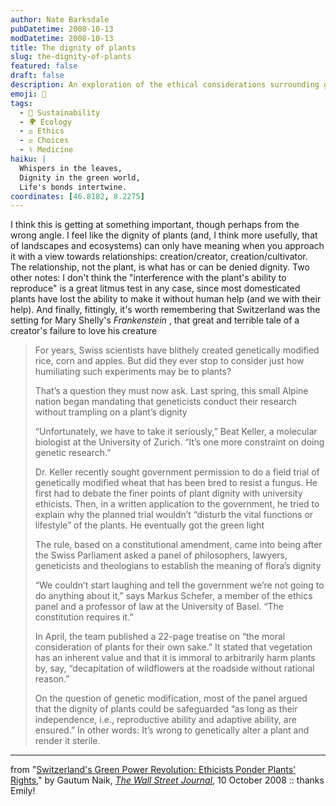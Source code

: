 ```yaml
---
author: Nate Barksdale
pubDatetime: 2008-10-13
modDatetime: 2008-10-13
title: The dignity of plants
slug: the-dignity-of-plants
featured: false
draft: false
description: An exploration of the ethical considerations surrounding genetic modification and the dignity of plants in Switzerland.
emoji: 🌱
tags:
  - 🌱 Sustainability
  - 🌍 Ecology
  - ⚖️ Ethics
  - ⚖️ Choices
  - ⚕️ Medicine
haiku: |
  Whispers in the leaves,  
  Dignity in the green world,  
  Life's bonds intertwine.
coordinates: [46.8182, 8.2275]
---
```


I think this is getting at something important, though perhaps from the wrong angle. I feel like the dignity of plants (and, I think more usefully, that of landscapes and ecosystems) can only have meaning when you approach it with a view towards relationships: creation/creator, creation/cultivator. The relationship, not the plant, is what has or can be denied dignity. Two other notes: I don't think the "interference with the plant's ability to reproduce" is a great litmus test in any case, since most domesticated plants have lost the ability to make it without human help (and we with their help). And finally, fittingly, it's worth remembering that Switzerland was the setting for Mary Shelly's _Frankenstein_ , that great and terrible tale of a creator's failure to love his creature

> For years, Swiss scientists have blithely created genetically modified rice, corn and apples. But did they ever stop to consider just how humiliating such experiments may be to plants?
>
> That’s a question they must now ask. Last spring, this small Alpine nation began mandating that geneticists conduct their research without trampling on a plant’s dignity
>
> “Unfortunately, we have to take it seriously,” Beat Keller, a molecular biologist at the University of Zurich. “It’s one more constraint on doing genetic research.”
>
> Dr. Keller recently sought government permission to do a field trial of genetically modified wheat that has been bred to resist a fungus. He first had to debate the finer points of plant dignity with university ethicists. Then, in a written application to the government, he tried to explain why the planned trial wouldn’t “disturb the vital functions or lifestyle” of the plants. He eventually got the green light
>
> The rule, based on a constitutional amendment, came into being after the Swiss Parliament asked a panel of philosophers, lawyers, geneticists and theologians to establish the meaning of flora’s dignity
>
> “We couldn’t start laughing and tell the government we’re not going to do anything about it,” says Markus Schefer, a member of the ethics panel and a professor of law at the University of Basel. “The constitution requires it.”
>
> In April, the team published a 22-page treatise on “the moral consideration of plants for their own sake.” It stated that vegetation has an inherent value and that it is immoral to arbitrarily harm plants by, say, “decapitation of wildflowers at the roadside without rational reason.”
>
> On the question of genetic modification, most of the panel argued that the dignity of plants could be safeguarded “as long as their independence, i.e., reproductive ability and adaptive ability, are ensured.” In other words: It’s wrong to genetically alter a plant and render it sterile.

---

from "[Switzerland's Green Power Revolution: Ethicists Ponder Plants' Rights](https://www.google.com/search?q=%22Switzerland%27s%20Green%20Power%20Revolution%3A%20Ethicists%20Ponder%20Plants%27%20Rights%22%20online.wsj.com)," by Gautum Naik, [_The Wall Street Journal_](https://www.google.com/search?q=%22_The%20Wall%20Street%20Journal_%22%20online.wsj.com), 10 October 2008 :: thanks Emily!
